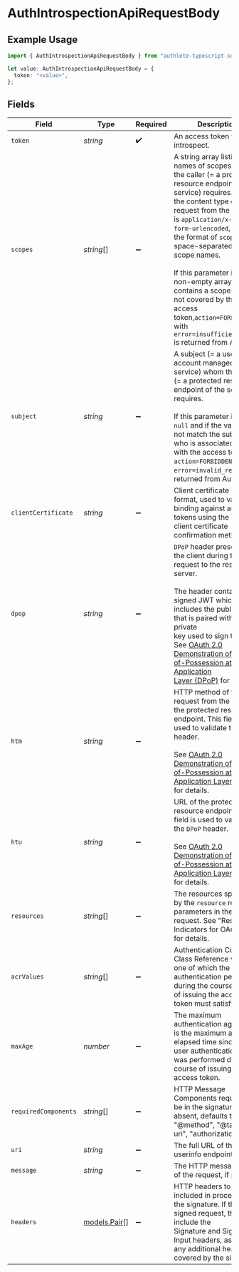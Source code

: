 # AuthIntrospectionApiRequestBody

## Example Usage

```typescript
import { AuthIntrospectionApiRequestBody } from "authlete-typescript-sdk/models/operations";

let value: AuthIntrospectionApiRequestBody = {
  token: "<value>",
};
```

## Fields

| Field                                                                                                                                                                                                                                                                                                                                                                                                                                                                        | Type                                                                                                                                                                                                                                                                                                                                                                                                                                                                         | Required                                                                                                                                                                                                                                                                                                                                                                                                                                                                     | Description                                                                                                                                                                                                                                                                                                                                                                                                                                                                  |
| ---------------------------------------------------------------------------------------------------------------------------------------------------------------------------------------------------------------------------------------------------------------------------------------------------------------------------------------------------------------------------------------------------------------------------------------------------------------------------- | ---------------------------------------------------------------------------------------------------------------------------------------------------------------------------------------------------------------------------------------------------------------------------------------------------------------------------------------------------------------------------------------------------------------------------------------------------------------------------- | ---------------------------------------------------------------------------------------------------------------------------------------------------------------------------------------------------------------------------------------------------------------------------------------------------------------------------------------------------------------------------------------------------------------------------------------------------------------------------- | ---------------------------------------------------------------------------------------------------------------------------------------------------------------------------------------------------------------------------------------------------------------------------------------------------------------------------------------------------------------------------------------------------------------------------------------------------------------------------- |
| `token`                                                                                                                                                                                                                                                                                                                                                                                                                                                                      | *string*                                                                                                                                                                                                                                                                                                                                                                                                                                                                     | :heavy_check_mark:                                                                                                                                                                                                                                                                                                                                                                                                                                                           | An access token to introspect.                                                                                                                                                                                                                                                                                                                                                                                                                                               |
| `scopes`                                                                                                                                                                                                                                                                                                                                                                                                                                                                     | *string*[]                                                                                                                                                                                                                                                                                                                                                                                                                                                                   | :heavy_minus_sign:                                                                                                                                                                                                                                                                                                                                                                                                                                                           | A string array listing names of scopes which the caller (= a protected resource endpoint of the<br/>service) requires. When the content type of the request from the service is `application/x-www-form-urlencoded`,<br/>the format of `scopes` is a space-separated list of scope names.<br/><br/>If this parameter is a non-empty array and if it contains a scope which is not covered by the<br/>access token,`action=FORBIDDEN` with `error=insufficient_scope` is returned from Authlete.<br/> |
| `subject`                                                                                                                                                                                                                                                                                                                                                                                                                                                                    | *string*                                                                                                                                                                                                                                                                                                                                                                                                                                                                     | :heavy_minus_sign:                                                                                                                                                                                                                                                                                                                                                                                                                                                           | A subject (= a user account managed by the service) whom the caller (= a protected resource<br/>endpoint of the service) requires.<br/><br/>If this parameter is not `null` and if the value does not match the subject who is associated<br/>with the access token, `action=FORBIDDEN` with `error=invalid_request` is returned from Authlete.<br/>                                                                                                                         |
| `clientCertificate`                                                                                                                                                                                                                                                                                                                                                                                                                                                          | *string*                                                                                                                                                                                                                                                                                                                                                                                                                                                                     | :heavy_minus_sign:                                                                                                                                                                                                                                                                                                                                                                                                                                                           | Client certificate in PEM format, used to validate binding against access tokens using the TLS<br/>client certificate confirmation method.<br/>                                                                                                                                                                                                                                                                                                                              |
| `dpop`                                                                                                                                                                                                                                                                                                                                                                                                                                                                       | *string*                                                                                                                                                                                                                                                                                                                                                                                                                                                                     | :heavy_minus_sign:                                                                                                                                                                                                                                                                                                                                                                                                                                                           | `DPoP` header presented by the client during the request to the resource server.<br/><br/>The header contains a signed JWT which includes the public key that is paired with the private<br/>key used to sign the JWT. See [OAuth 2.0 Demonstration of Proof-of-Possession at the Application<br/>Layer (DPoP)](https://datatracker.ietf.org/doc/html/draft-ietf-oauth-dpop) for details.<br/>                                                                               |
| `htm`                                                                                                                                                                                                                                                                                                                                                                                                                                                                        | *string*                                                                                                                                                                                                                                                                                                                                                                                                                                                                     | :heavy_minus_sign:                                                                                                                                                                                                                                                                                                                                                                                                                                                           | HTTP method of the request from the client to the protected resource endpoint. This field is<br/>used to validate the `DPoP` header.<br/><br/>See [OAuth 2.0 Demonstration of Proof-of-Possession at the Application Layer (DPoP)](https://datatracker.ietf.org/doc/html/draft-ietf-oauth-dpop)<br/>for details.<br/>                                                                                                                                                        |
| `htu`                                                                                                                                                                                                                                                                                                                                                                                                                                                                        | *string*                                                                                                                                                                                                                                                                                                                                                                                                                                                                     | :heavy_minus_sign:                                                                                                                                                                                                                                                                                                                                                                                                                                                           | URL of the protected resource endpoint. This field is used to validate the `DPoP` header.<br/><br/>See [OAuth 2.0 Demonstration of Proof-of-Possession at the Application Layer (DPoP)](https://datatracker.ietf.org/doc/html/draft-ietf-oauth-dpop)<br/>for details.<br/>                                                                                                                                                                                                   |
| `resources`                                                                                                                                                                                                                                                                                                                                                                                                                                                                  | *string*[]                                                                                                                                                                                                                                                                                                                                                                                                                                                                   | :heavy_minus_sign:                                                                                                                                                                                                                                                                                                                                                                                                                                                           | The resources specified by the `resource` request parameters in the token request. See "Resource Indicators for OAuth 2.0" for details.<br/>                                                                                                                                                                                                                                                                                                                                 |
| `acrValues`                                                                                                                                                                                                                                                                                                                                                                                                                                                                  | *string*[]                                                                                                                                                                                                                                                                                                                                                                                                                                                                   | :heavy_minus_sign:                                                                                                                                                                                                                                                                                                                                                                                                                                                           | Authentication Context Class Reference values one of which the user authentication performed during the course <br/>of issuing the access token must satisfy.<br/>                                                                                                                                                                                                                                                                                                           |
| `maxAge`                                                                                                                                                                                                                                                                                                                                                                                                                                                                     | *number*                                                                                                                                                                                                                                                                                                                                                                                                                                                                     | :heavy_minus_sign:                                                                                                                                                                                                                                                                                                                                                                                                                                                           | The maximum authentication age which is the maximum allowable elapsed time since the user authentication <br/>was performed during the course of issuing the access token.<br/>                                                                                                                                                                                                                                                                                              |
| `requiredComponents`                                                                                                                                                                                                                                                                                                                                                                                                                                                         | *string*[]                                                                                                                                                                                                                                                                                                                                                                                                                                                                   | :heavy_minus_sign:                                                                                                                                                                                                                                                                                                                                                                                                                                                           | HTTP Message Components required to be in the signature. If absent, defaults to [ "@method", "@target-uri", "authorization" ].<br/>                                                                                                                                                                                                                                                                                                                                          |
| `uri`                                                                                                                                                                                                                                                                                                                                                                                                                                                                        | *string*                                                                                                                                                                                                                                                                                                                                                                                                                                                                     | :heavy_minus_sign:                                                                                                                                                                                                                                                                                                                                                                                                                                                           | The full URL of the userinfo endpoint.<br/>                                                                                                                                                                                                                                                                                                                                                                                                                                  |
| `message`                                                                                                                                                                                                                                                                                                                                                                                                                                                                    | *string*                                                                                                                                                                                                                                                                                                                                                                                                                                                                     | :heavy_minus_sign:                                                                                                                                                                                                                                                                                                                                                                                                                                                           | The HTTP message body of the request, if present.<br/>                                                                                                                                                                                                                                                                                                                                                                                                                       |
| `headers`                                                                                                                                                                                                                                                                                                                                                                                                                                                                    | [models.Pair](../../models/pair.md)[]                                                                                                                                                                                                                                                                                                                                                                                                                                        | :heavy_minus_sign:                                                                                                                                                                                                                                                                                                                                                                                                                                                           | HTTP headers to be included in processing the signature. If this is a signed request, this must include the <br/>Signature and Signature-Input headers, as well as any additional headers covered by the signature.<br/>                                                                                                                                                                                                                                                     |